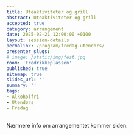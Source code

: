 ```yaml
---
title: Uteaktiviteter og grill
abstract: Uteaktiviteter og grill
accepted: true
category: arrangement
date: 2025-02-21 12:00:00 +0100
layout: session-details
permalink: /program/fredag-utendors/
presenter_slugs:
# image: /static/img/fest.jpg
room: 'Fredrikkeplassen'
published: true
sitemap: true
slides_url: ''
summary: ''
tags:
- Alkoholfri
- Utendørs
- Fredag
---
```


Nærmere info om arrangementet kommer siden.
